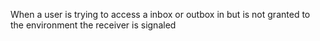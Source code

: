 When a user is trying to access a inbox or outbox in <aBpmEnvironment> but is not granted to the environment the receiver is signaled